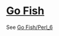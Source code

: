 [1]: https://rosettacode.org/wiki/Go_Fish

# [Go Fish][1]

See [Go Fish/Perl_6](https://rosettacode.org/wiki/Go_Fish/Perl_6)